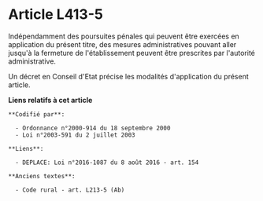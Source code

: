 # Article L413-5

Indépendamment des poursuites pénales qui peuvent être exercées en application du présent titre, des mesures administratives
pouvant aller jusqu'à la fermeture de l'établissement peuvent être prescrites par l'autorité administrative. 

Un décret en Conseil d'Etat précise les modalités d'application du présent article.

**Liens relatifs à cet article**

	**Codifié par**:

	  - Ordonnance n°2000-914 du 18 septembre 2000
	  - Loi n°2003-591 du 2 juillet 2003

	**Liens**:

	  - DEPLACE: Loi n°2016-1087 du 8 août 2016 - art. 154

	**Anciens textes**:

	  - Code rural - art. L213-5 (Ab)
